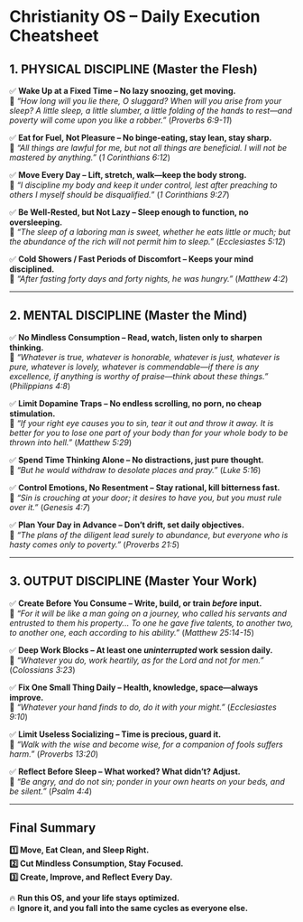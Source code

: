 # Christianity OS – Daily Execution Cheatsheet

## **1. PHYSICAL DISCIPLINE (Master the Flesh)**  
✅ **Wake Up at a Fixed Time – No lazy snoozing, get moving.**  
📖 *“How long will you lie there, O sluggard? When will you arise from your sleep? A little sleep, a little slumber, a little folding of the hands to rest—and poverty will come upon you like a robber.”* (*Proverbs 6:9-11*)  

✅ **Eat for Fuel, Not Pleasure – No binge-eating, stay lean, stay sharp.**  
📖 *“All things are lawful for me, but not all things are beneficial. I will not be mastered by anything.”* (*1 Corinthians 6:12*)  

✅ **Move Every Day – Lift, stretch, walk—keep the body strong.**  
📖 *“I discipline my body and keep it under control, lest after preaching to others I myself should be disqualified.”* (*1 Corinthians 9:27*)  

✅ **Be Well-Rested, but Not Lazy – Sleep enough to function, no oversleeping.**  
📖 *“The sleep of a laboring man is sweet, whether he eats little or much; but the abundance of the rich will not permit him to sleep.”* (*Ecclesiastes 5:12*)  

✅ **Cold Showers / Fast Periods of Discomfort – Keeps your mind disciplined.**  
📖 *“After fasting forty days and forty nights, he was hungry.”* (*Matthew 4:2*)  

---

## **2. MENTAL DISCIPLINE (Master the Mind)**  
✅ **No Mindless Consumption – Read, watch, listen only to sharpen thinking.**  
📖 *“Whatever is true, whatever is honorable, whatever is just, whatever is pure, whatever is lovely, whatever is commendable—if there is any excellence, if anything is worthy of praise—think about these things.”* (*Philippians 4:8*)  

✅ **Limit Dopamine Traps – No endless scrolling, no porn, no cheap stimulation.**  
📖 *“If your right eye causes you to sin, tear it out and throw it away. It is better for you to lose one part of your body than for your whole body to be thrown into hell.”* (*Matthew 5:29*)  

✅ **Spend Time Thinking Alone – No distractions, just pure thought.**  
📖 *“But he would withdraw to desolate places and pray.”* (*Luke 5:16*)  

✅ **Control Emotions, No Resentment – Stay rational, kill bitterness fast.**  
📖 *“Sin is crouching at your door; it desires to have you, but you must rule over it.”* (*Genesis 4:7*)  

✅ **Plan Your Day in Advance – Don’t drift, set daily objectives.**  
📖 *“The plans of the diligent lead surely to abundance, but everyone who is hasty comes only to poverty.”* (*Proverbs 21:5*)  

---

## **3. OUTPUT DISCIPLINE (Master Your Work)**  
✅ **Create Before You Consume – Write, build, or train *before* input.**  
📖 *“For it will be like a man going on a journey, who called his servants and entrusted to them his property... To one he gave five talents, to another two, to another one, each according to his ability.”* (*Matthew 25:14-15*)  

✅ **Deep Work Blocks – At least one *uninterrupted* work session daily.**  
📖 *“Whatever you do, work heartily, as for the Lord and not for men.”* (*Colossians 3:23*)  

✅ **Fix One Small Thing Daily – Health, knowledge, space—always improve.**  
📖 *“Whatever your hand finds to do, do it with your might.”* (*Ecclesiastes 9:10*)  

✅ **Limit Useless Socializing – Time is precious, guard it.**  
📖 *“Walk with the wise and become wise, for a companion of fools suffers harm.”* (*Proverbs 13:20*)  

✅ **Reflect Before Sleep – What worked? What didn’t? Adjust.**  
📖 *“Be angry, and do not sin; ponder in your own hearts on your beds, and be silent.”* (*Psalm 4:4*)  

---

## **Final Summary**  
**1️⃣ Move, Eat Clean, and Sleep Right.**  
**2️⃣ Cut Mindless Consumption, Stay Focused.**  
**3️⃣ Create, Improve, and Reflect Every Day.**  

🔥 **Run this OS, and your life stays optimized.**  
🔥 **Ignore it, and you fall into the same cycles as everyone else.**